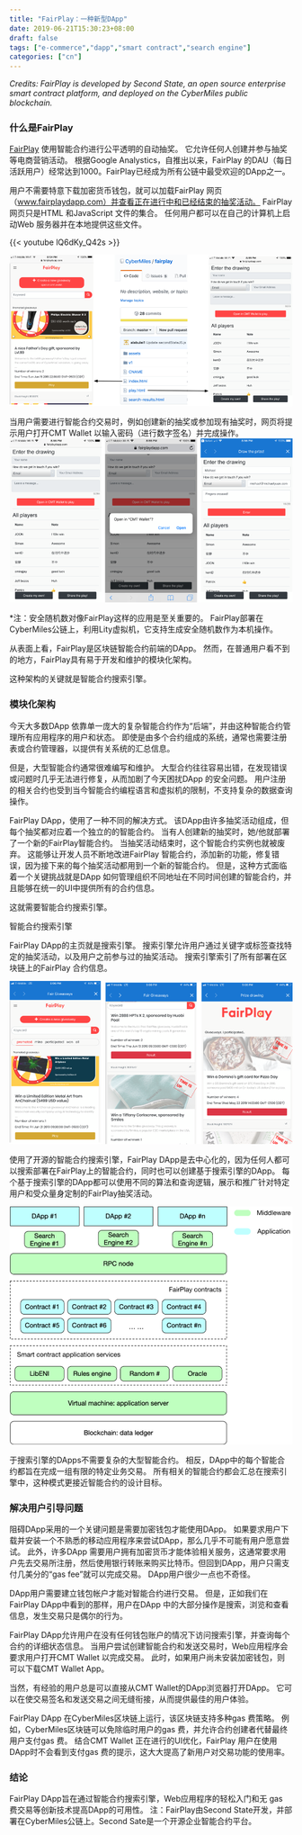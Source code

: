 ```yaml
---
title: "FairPlay：一种新型DApp"
date: 2019-06-21T15:30:23+08:00
draft: false
tags: ["e-commerce","dapp","smart contract","search engine"] 
categories: ["cn"] 
---
```


*Credits: FairPlay is developed by Second State, an open source enterprise smart contract platform, and deployed on the CyberMiles public blockchain.*

### 什么是FairPlay

[FairPlay](https://www.fairplaydapp.com/) 使用智能合约进行公平透明的自动抽奖。 它允许任何人创建并参与抽奖等电商营销活动。 根据Google Analystics，自推出以来，FairPlay 的DAU（每日活跃用户）经常达到1000。FairPlay已经成为所有公链中最受欢迎的DApp之一。

用户不需要特意下载加密货币钱包，就可以加载FairPlay 网页（www.fairplaydapp.com）并查看正在进行中和已经结束的抽奖活动。 FairPlay 网页只是HTML 和JavaScript 文件的集合。 任何用户都可以在自己的计算机上启动Web 服务器并在本地提供这些文件。

{{< youtube lQ6dKy_Q42s >}}

![](/images/20190620-fairplay-dapp-01.png)

当用户需要进行智能合约交易时，例如创建新的抽奖或参加现有抽奖时，网页将提示用户打开CMT Wallet 以输入密码（进行数字签名）并完成操作。
![](/images/20190620-fairplay-dapp-02.png)

*注：安全随机数对像FairPlay这样的应用是至关重要的。 FairPlay部署在CyberMiles公链上，利用Lity虚拟机，它支持生成安全随机数作为本机操作。

从表面上看，FairPlay是区块链智能合约前端的DApp。 然而，在普通用户看不到的地方，FairPlay具有易于开发和维护的模块化架构。

这种架构的关键就是智能合约搜索引擎。

### 模块化架构

今天大多数DApp 依靠单一庞大的复杂智能合约作为“后端”，并由这种智能合约管理所有应用程序的用户和状态。 即使是由多个合约组成的系统，通常也需要注册表或合约管理器，以提供有关系统的汇总信息。


但是，大型智能合约通常很难编写和维护。 大型合约往往容易出错，在发现错误或问题时几乎无法进行修复，从而加剧了今天困扰DApp 的安全问题。 用户注册的相关合约也受到当今智能合约编程语言和虚拟机的限制，不支持复杂的数据查询操作。

FairPlay DApp，使用了一种不同的解决方式。 该DApp由许多抽奖活动组成，但每个抽奖都对应着一个独立的的智能合约。 当有人创建新的抽奖时，她/他就部署了一个新的FairPlay智能合约。 当抽奖活动结束时，这个智能合约实例也就被废弃。 这能够让开发人员不断地改进FairPlay 智能合约，添加新的功能，修复错误，因为接下来的每个抽奖活动都用到一个新的智能合约。 但是，这种方式面临着一个关键挑战就是DApp 如何管理组织不同地址在不同时间创建的智能合约，并且能够在统一的UI中提供所有的合约信息。 

这就需要智能合约搜索引擎。

智能合约搜索引擎

FairPlay DApp的主页就是搜索引擎。 搜索引擎允许用户通过关键字或标签查找特定的抽奖活动，以及用户之前参与过的抽奖活动。 搜索引擎索引了所有部署在区块链上的FairPlay 合约信息。

![](/images/20190620-fairplay-dapp-03.png)

使用了开源的智能合约搜索引擎，FairPlay DApp是去中心化的，因为任何人都可以搜索部署在FairPlay上的智能合约，同时也可以创建基于搜索引擎的DApp。 每个基于搜索引擎的DApp都可以使用不同的算法和查询逻辑，展示和推广针对特定用户和受众量身定制的FairPlay抽奖活动。

![](/images/20190620-fairplay-dapp-04.png)

于搜索引擎的DApps不需要复杂的大型智能合约。 相反，DApp中的每个智能合约都旨在完成一组有限的特定业务交易。 所有相关的智能合约都会汇总在搜索引擎中，这种模式更接近智能合约的设计目标。

### 解决用户引导问题

阻碍DApp采用的一个关键问题是需要加密钱包才能使用DApp。 如果要求用户下载并安装一个不熟悉的移动应用程序来尝试DApp，那么几乎不可能有用户愿意尝试。 此外，许多DApp 需要用户拥有加密货币才能体验相关服务，这通常要求用户先去交易所注册，然后使用银行转账来购买比特币。但回到DApp，用户只需支付几美分的“gas fee”就可以完成交易。 DApp用户很少一点也不奇怪。

DApp用户需要建立钱包帐户才能对智能合约进行交易。 但是，正如我们在FairPlay DApp中看到的那样，用户在DApp 中的大部分操作是搜索，浏览和查看信息，发生交易只是偶尔的行为。

FairPlay DApp允许用户在没有任何钱包账户的情况下访问搜索引擎，并查询每个合约的详细状态信息。 当用户尝试创建智能合约和发送交易时，Web应用程序会要求用户打开CMT Wallet 以完成交易。 此时，如果用户尚未安装加密钱包，则可以下载CMT Wallet App。

当然，有经验的用户总是可以直接从CMT Wallet的DApp浏览器打开DApp。 它可以在使交易签名和发送交易之间无缝衔接，从而提供最佳的用户体验。


FairPlay DApp 在CyberMiles区块链上运行，该区块链支持多种gas 费策略。 例如，CyberMiles区块链可以免除临时用户的gas 费，并允许合约创建者代替最终用户支付gas 费。 结合CMT Wallet 正在进行的UI优化，FairPlay 用户在使用DApp时不会看到支付gas 费的提示，这大大提高了新用户对交易功能的使用率。

### 结论

FairPlay DApp旨在通过智能合约搜索引擎，Web应用程序的轻松入门和无 gas 费交易等创新技术提高DApp的可用性。 
注：FairPlay由Second State开发，并部署在CyberMiles公链上。Second Sate是一个开源企业智能合约平台。
